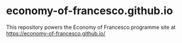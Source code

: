 # economy-of-francesco.github.io

This repository powers the Economy of Francesco programme site at https://economy-of-francesco.github.io/
